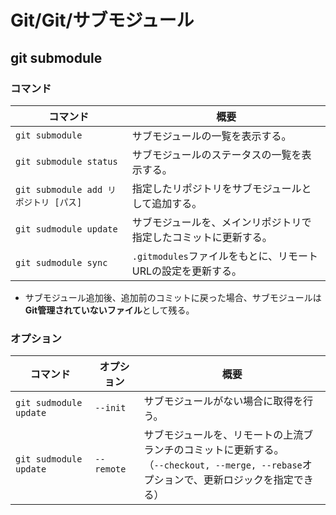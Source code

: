# Git/Git/サブモジュール

## git submodule

### コマンド

| コマンド                              | 概要                                                         |
| ------------------------------------- | ------------------------------------------------------------ |
| `git submodule`                       | サブモジュールの一覧を表示する。                             |
| `git submodule status`                | サブモジュールのステータスの一覧を表示する。                 |
| `git submodule add リポジトリ [パス]` | 指定したリポジトリをサブモジュールとして追加する。           |
| `git sudmodule update`                | サブモジュールを、メインリポジトリで指定したコミットに更新する。 |
| `git sudmodule sync`                  | `.gitmodules`ファイルをもとに、リモートURLの設定を更新する。 |

- サブモジュール追加後、追加前のコミットに戻った場合、サブモジュールは**Git管理されていないファイル**として残る。

### オプション

| コマンド               | オプション | 概要                                                         |
| ---------------------- | ---------- | ------------------------------------------------------------ |
| `git sudmodule update` | `--init`   | サブモジュールがない場合に取得を行う。                       |
| `git sudmodule update` | `--remote` | サブモジュールを、リモートの上流ブランチのコミットに更新する。<br />（`--checkout, --merge, --rebase`オプションで、更新ロジックを指定できる） |
